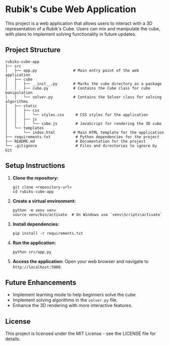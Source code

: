 # Rubik's Cube Web Application

This project is a web application that allows users to interact with a 3D representation of a Rubik's Cube. Users can mix and manipulate the cube, with plans to implement solving functionality in future updates.

## Project Structure

```
rubiks-cube-app
├── src
│   ├── app.py                # Main entry point of the web application
│   ├── cube
│   │   ├── __init__.py       # Marks the cube directory as a package
│   │   ├── cube.py           # Contains the Cube class for cube manipulation
│   │   └── solver.py         # Contains the Solver class for solving algorithms
│   ├── static
│   │   ├── css
│   │   │   └── styles.css     # CSS styles for the application
│   │   ├── js
│   │   │   └── cube.js        # JavaScript for rendering the 3D cube
│   └── templates
│       └── index.html        # Main HTML template for the application
├── requirements.txt           # Python dependencies for the project
├── README.md                  # Documentation for the project
└── .gitignore                 # Files and directories to ignore by Git
```

## Setup Instructions

1. **Clone the repository:**
   ```
   git clone <repository-url>
   cd rubiks-cube-app
   ```

2. **Create a virtual environment:**
   ```
   python -m venv venv
   source venv/bin/activate  # On Windows use `venv\Scripts\activate`
   ```

3. **Install dependencies:**
   ```
   pip install -r requirements.txt
   ```

4. **Run the application:**
   ```
   python src/app.py
   ```

5. **Access the application:**
   Open your web browser and navigate to `http://localhost:5000`.

## Future Enhancements

- Implement learning mode to help beginners solve the cube
- Implement solving algorithms in the `solver.py` file.
- Enhance the 3D rendering with more interactive features.

## License

This project is licensed under the MIT License - see the LICENSE file for details.